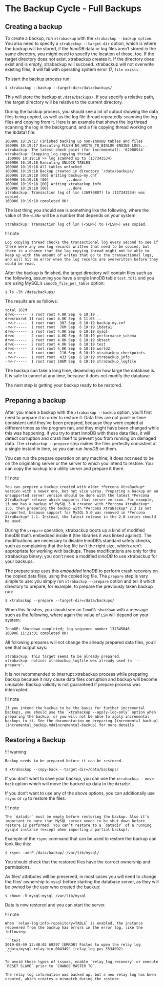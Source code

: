 # The Backup Cycle - Full Backups

## Creating a backup

To create a backup, run `xtrabackup` with the `xtrabackup --backup option`. You also need to specify a `xtrabackup --target-dir` option, which is where the backup will be stored, if the *InnoDB* data or log files aren’t stored in the same directory, you might need to specify the
location of those, too. If the target directory does not exist, xtrabackup
creates it. If the directory does exist and is empty, xtrabackup will
succeed. xtrabackup will not overwrite existing files, it will fail with
operating system error 17, `file exists`.

To start the backup process run:

```shell
$ xtrabackup --backup --target-dir=/data/backups/
```

This will store the backup at `/data/backups/`. If you specify a relative
path, the target directory will be relative to the current directory.

During the backup process, you should see a lot of output showing the data files
being copied, as well as the log file thread repeatedly scanning the log files
and copying from it. Here is an example that shows the log thread scanning the
log in the background, and a file copying thread working on the ibdata1
file:

```text
160906 10:19:17 Finished backing up non-InnoDB tables and files
160906 10:19:17 Executing FLUSH NO_WRITE_TO_BINLOG ENGINE LOGS...
xtrabackup: The latest check point (for incremental): '62988944'
xtrabackup: Stopping log copying thread.
.160906 10:19:18 >> log scanned up to (137343534)
160906 10:19:18 Executing UNLOCK TABLES
160906 10:19:18 All tables unlocked
160906 10:19:18 Backup created in directory '/data/backups/'
160906 10:19:18 [00] Writing backup-my.cnf
160906 10:19:18 [00]        ...done
160906 10:19:18 [00] Writing xtrabackup_info
160906 10:19:18 [00]        ...done
xtrabackup: Transaction log of lsn (26970807) to (137343534) was copied.
160906 10:19:18 completed OK!
```

The last thing you should see is something like the following, where the value
of the `<LSN>` will be a number that depends on your system:

```text
xtrabackup: Transaction log of lsn (<SLN>) to (<LSN>) was copied.
```

!!! note

    Log copying thread checks the transactional log every second to see if there were any new log records written that need to be copied, but there is a chance that the log copying thread might not be able to keep up with the amount of writes that go to the transactional logs, and will hit an error when the log records are overwritten before they could be read.

After the backup is finished, the target directory will contain files such as
the following, assuming you have a single InnoDB table `test.tbl1` and
you are using MySQL’s `innodb_file_per_table` option:

```shell
$ ls -lh /data/backups/
```
The results are as follows:
```text
total 182M
drwx------  7 root root 4.0K Sep  6 10:19 .
drwxrwxrwt 11 root root 4.0K Sep  6 11:05 ..
-rw-r-----  1 root root  387 Sep  6 10:19 backup-my.cnf
-rw-r-----  1 root root  76M Sep  6 10:19 ibdata1
drwx------  2 root root 4.0K Sep  6 10:19 mysql
drwx------  2 root root 4.0K Sep  6 10:19 performance_schema
drwx------  2 root root 4.0K Sep  6 10:19 sbtest
drwx------  2 root root 4.0K Sep  6 10:19 test
drwx------  2 root root 4.0K Sep  6 10:19 world2
-rw-r-----  1 root root  116 Sep  6 10:19 xtrabackup_checkpoints
-rw-r-----  1 root root  433 Sep  6 10:19 xtrabackup_info
-rw-r-----  1 root root 106M Sep  6 10:19 xtrabackup_logfile
```

The backup can take a long time, depending on how large the database is. It is
safe to cancel at any time, because it does not modify the database.

The next step is getting your backup ready to be restored.

## Preparing a backup

After you made a backup with the `xtrabackup --backup` option, you’ll
first need to prepare it in order to restore it. Data files are not
point-in-time consistent until they’ve been prepared, because they were copied
at different times as the program ran, and they might have been changed while
this was happening. If you try to start InnoDB with these data files, it will
detect corruption and crash itself to prevent you from running on damaged data.
The `xtrabackup --prepare` step makes the files perfectly consistent at
a single instant in time, so you can run *InnoDB* on them.

You can run the prepare operation on any machine; it does not need to be on the originating server or the server to which you intend to restore. You can copy the backup to a utility server and prepare it there.

!!! note

    You can prepare a backup created with older *Percona XtraBackup* version with a newer one, but not vice versa. Preparing a backup on an unsupported server version should be done with the latest *Percona XtraBackup* release which supports that server version. For example, if one has a backup of MySQL 5.0 created with *Percona XtraBackup* 1.6, then preparing the backup with *Percona XtraBackup* 2.3 is not supported, because support for MySQL 5.0 was removed in *Percona XtraBackup* 2.1. Instead, the latest release in the 2.0 series should be used.

During the `prepare` operation, xtrabackup boots up a kind of modified
InnoDB that’s embedded inside it (the libraries it was linked against). The
modifications are necessary to disable InnoDB’s standard safety checks, such as complaining that the log file isn’t the right size, which aren’t appropriate for working with backups. These modifications are only for the xtrabackup binary; you don’t need a modified *InnoDB* to use xtrabackup for your backups.

The prepare step uses this *embedded InnoDB* to perform crash recovery on the
copied data files, using the copied log file. The `prepare` step is very
simple to use: you simply run `xtrabackup --prepare` option and tell it
which directory to prepare, for example, to prepare the previously taken backup run:

```shell
$ xtrabackup --prepare --target-dir=/data/backups/
```

When this finishes, you should see an `InnoDB shutdown` with a message such as
the following, where again the value of `LSN` will depend on your system:

```text
InnoDB: Shutdown completed; log sequence number 137345046
160906 11:21:01 completed OK!
```

All following prepares will not change the already prepared data files, you’ll
see that output says:

```text
xtrabackup: This target seems to be already prepared.
xtrabackup: notice: xtrabackup_logfile was already used to '--prepare'.
```

It is not recommended to interrupt xtrabackup process while preparing backup
because it may cause data files corruption and backup will become unusable.
Backup validity is not guaranteed if prepare process was interrupted.

!!! note

    If you intend the backup to be the basis for further incremental backups, you should use the `xtrabackup --apply-log-only` option when preparing the backup, or you will not be able to apply incremental backups to it. See the documentation on preparing [incremental backup] (incremental_backup.md#incremental-backup) for more details.

## Restoring a Backup

!!! warning

    Backup needs to be prepared before it can be restored.

```shell
$ xtrabackup --copy-back --target-dir=/data/backups/
```

If you don’t want to save your backup, you can use the `xtrabackup --move-back` option which will move the backed up data to the `datadir`.

If you don’t want to use any of the above options, you can additionally use
`rsync` or `cp` to restore the files.

!!! note

    The `datadir` must be empty before restoring the backup. Also it’s important to note that MySQL server needs to be shut down before restore is performed. You can’t restore to a `datadir` of a running mysqld instance (except when importing a partial backup).

Example of the `rsync` command that can be used to restore the backup
can look like this:

```shell
$ rsync -avrP /data/backup/ /var/lib/mysql/
```

You should check that the restored files have the correct ownership and
permissions.

As files’ attributes will be preserved, in most cases you will need to change
the files’ ownership to `mysql` before starting the database server, as they
will be owned by the user who created the backup:

```shell
$ chown -R mysql:mysql /var/lib/mysql
```

Data is now restored and you can start the server.

!!! note

    When `relay-log-info-repository=TABLE` is enabled, the instance recovered from the backup has errors in the error log, like the following:

    ```text
    2019-08-09 12:40:02 69297 [ERROR] Failed to open the relay log '/data/mysql-relay-bin.004349' (relay_log_pos 5534092)
    ```

    To avoid these types of issues, enable `relay_log_recovery` or execute `RESET SLAVE` prior to `CHANGE MASTER TO`.

    The relay log information was backed up, but a new relay log has been created, which creates a mismatch during the restore.

